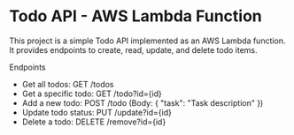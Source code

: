 # Todo API - AWS Lambda Function

This project is a simple Todo API implemented as an AWS Lambda function. It provides endpoints to create, read, update, and delete todo items.

Endpoints
* Get all todos: GET /todos
* Get a specific todo: GET /todo?id={id}
* Add a new todo: POST /todo (Body: { "task": "Task description" })
* Update todo status: PUT /update?id={id}
* Delete a todo: DELETE /remove?id={id}
